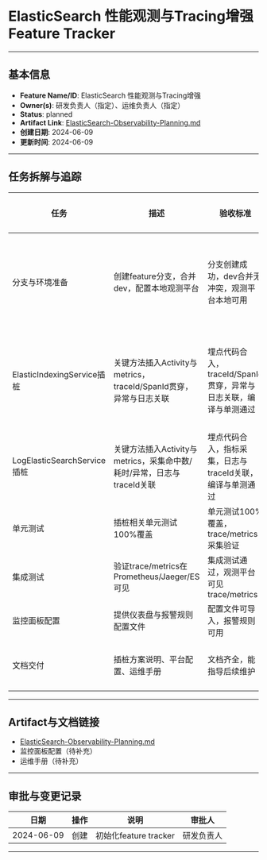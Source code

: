# ElasticSearch 性能观测与Tracing增强 Feature Tracker

---

## 基本信息
- **Feature Name/ID**: ElasticSearch 性能观测与Tracing增强
- **Owner(s)**: 研发负责人（指定）、运维负责人（指定）
- **Status**: planned
- **Artifact Link**: [ElasticSearch-Observability-Planning.md](./ElasticSearch-Observability-Planning.md)
- **创建日期**: 2024-06-09
- **更新时间**: 2024-06-09

---

## 任务拆解与追踪
| 任务 | 描述 | 验收标准 | 负责人 | 状态 | 备注 |
|---|---|---|---|---|---|
| 分支与环境准备 | 创建feature分支，合并dev，配置本地观测平台 | 分支创建成功，dev合并无冲突，观测平台本地可用 | 研发 | 已完成 | 本地环境已成功启动，所有docker服务（elasticsearch、grafana、jaeger、kafka、mongodb、otel-collector、prometheus、qdrant、redis）健康运行。 |
| ElasticIndexingService插桩 | 关键方法插入Activity与metrics，traceId/SpanId贯穿，异常与日志关联 | 埋点代码合入，traceId/SpanId贯穿，异常与日志关联，编译与单测通过 | 研发 | 已完成 | 已集成非侵入式metrics/trace装饰器，依赖注入自动包装ElasticIndexingService，metrics与trace采集与业务解耦，单元测试全部通过，插桩方案可观测、可测试。 |
| LogElasticSearchService插桩 | 关键方法插入Activity与metrics，采集命中数/耗时/异常，日志与traceId关联 | 埋点代码合入，指标采集，日志与traceId关联，编译与单测通过 | 研发 | 待开始 |   |
| 单元测试 | 插桩相关单元测试100%覆盖 | 单元测试100%覆盖，trace/metrics采集验证 | QA | 待开始 |   |
| 集成测试 | 验证trace/metrics在Prometheus/Jaeger/ES可见 | 集成测试通过，观测平台可见trace/metrics | QA | 待开始 |   |
| 监控面板配置 | 提供仪表盘与报警规则配置文件 | 配置文件可导入，报警规则可用 | 运维 | 待开始 |   |
| 文档交付 | 插桩方案说明、平台配置、运维手册 | 文档齐全，能指导后续维护 | 研发/运维 | 待开始 |   |

---

## Artifact与文档链接
- [ElasticSearch-Observability-Planning.md](./ElasticSearch-Observability-Planning.md)
- 监控面板配置（待补充）
- 运维手册（待补充）

---

## 审批与变更记录
| 日期 | 操作 | 说明 | 审批人 |
|---|---|---|---|
| 2024-06-09 | 创建 | 初始化feature tracker | 研发负责人 |

--- 